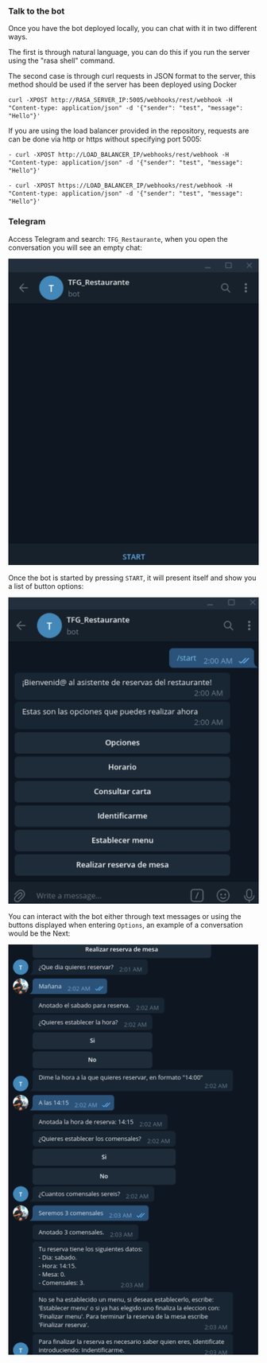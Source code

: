 ### Talk to the bot

Once you have the bot deployed locally, you can chat with it in two
different ways.

The first is through natural language, you can do this if you run the server
using the "rasa shell" command.

The second case is through curl requests in JSON format to the server, this
method should be used if the server has been deployed using Docker

```
curl -XPOST http://RASA_SERVER_IP:5005/webhooks/rest/webhook -H
"Content-type: application/json" -d '{"sender": "test", "message": "Hello"}'
```

If you are using the load balancer provided in the repository, requests are
can be done via http or https without specifying port 5005:

```
- curl -XPOST http://LOAD_BALANCER_IP/webhooks/rest/webhook -H
"Content-type: application/json" -d '{"sender": "test", "message": "Hello"}'
```

```
- curl -XPOST https://LOAD_BALANCER_IP/webhooks/rest/webhook -H
"Content-type: application/json" -d '{"sender": "test", "message": "Hello"}'
```

### Telegram

Access Telegram and search: `TFG_Restaurante`, when you open the conversation you will see an empty chat:

![start](../img/1.png)

Once the bot is started by pressing `START`, it will present itself and show you a list of
button options:

![hello](../img/2.png)

You can interact with the bot either through text messages or using the
buttons displayed when entering `Options`, an example of a conversation would be the
Next:

![story](../img/3.png)